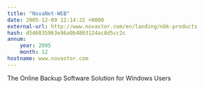 ```yaml
---
title: "NovaNet-WEB"
date: 2005-12-09 12:14:22 +0000
external-url: http://www.novastor.com/en/landing/nbk-products
hash: d5d6835963e96a9b4803124ac8d5cc2c
annum:
    year: 2005
    month: 12
hostname: www.novastor.com
---
```


The Online Backup Software Solution for Windows Users
